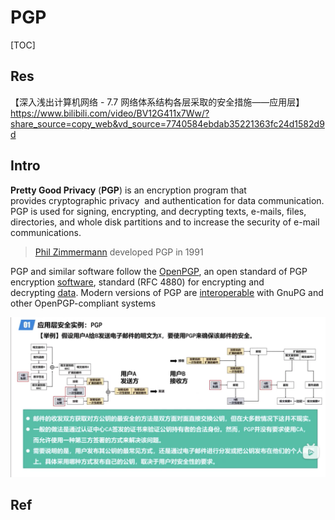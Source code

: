# PGP

[TOC]



## Res
【深入浅出计算机网络 - 7.7 网络体系结构各层采取的安全措施——应用层】 https://www.bilibili.com/video/BV12G411x7Ww/?share_source=copy_web&vd_source=7740584ebdab35221363fc24d1582d9d



## Intro
**Pretty Good Privacy** (**PGP**) is an encryption program that provides cryptographic privacy  and authentication for data communication. PGP is used for signing, encrypting, and decrypting texts, e-mails, files, directories, and whole disk partitions and to increase the security of e-mail communications. 

> [Phil Zimmermann](https://en.wikipedia.org/wiki/Phil_Zimmermann "Phil Zimmermann") developed PGP in 1991

PGP and similar software follow the [OpenPGP](https://en.wikipedia.org/wiki/Pretty_Good_Privacy#OpenPGP), an open standard of PGP encryption [software](https://en.wikipedia.org/wiki/Software "Software"), standard (RFC 4880) for encrypting and decrypting [data](https://en.wikipedia.org/wiki/Data "Data"). Modern versions of PGP are [interoperable](https://en.wikipedia.org/wiki/Interoperability "Interoperability") with GnuPG and other OpenPGP-compliant systems

![](../../../../../../Assets/Pics/Screenshot%202023-03-26%20at%206.09.58%20PM.png)



## Ref
[Pretty Good Prvacy | Wikipedia]: https://en.wikipedia.org/wiki/Pretty_Good_Privacy


